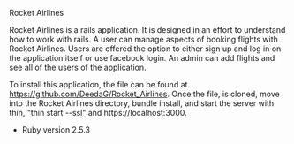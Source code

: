 Rocket Airlines

Rocket Airlines is a rails application.  It is designed in an effort to understand how to work with rails.  A user can manage aspects of booking flights with Rocket Airlines.  Users are offered the option to either sign up and log in on the application itself or use facebook login.  An admin can add flights and see all of the users of the application.    

To install this application, the file can be found at https://github.com/DeedaG/Rocket_Airlines.  Once the file, is cloned, move into the Rocket Airlines directory, bundle install, and start the server with thin, "thin start --ssl" and https://localhost:3000.

* Ruby version 2.5.3
